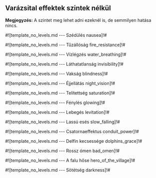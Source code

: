 ## Varázsital effektek szintek nélkül

**Megjegyzés:** A szintet meg lehet adni ezeknél is, de semmilyen hatása nincs.

#![template_no_levels.md --- Szédülés nausea]!#

#![template_no_levels.md --- Tűzállóság fire_resistance]!#

#![template_no_levels.md --- Vízlégzés water_breathing]!#

#![template_no_levels.md --- Láthatatlanság invisibility]!#

#![template_no_levels.md --- Vakság blindness]!#

#![template_no_levels.md --- Éjjellátás night_vision]!#

#![template_no_levels.md --- Telítettség saturation]!#

#![template_no_levels.md --- Fénylés glowing]!#

#![template_no_levels.md --- Lebegés levitation]!#

#![template_no_levels.md --- Lassú&nbsp;esés slow_falling]!#

#![template_no_levels.md --- Csatornaeffektus conduit_power]!#

#![template_no_levels.md --- Delfin&nbsp;kecsessége dolphins_grace]!#

#![template_no_levels.md --- Rossz&nbsp;ómen bad_omen]!#

#![template_no_levels.md --- A&nbsp;falu&nbsp;hőse hero_of_the_village]!#

#![template_no_levels.md --- Sötétség darkness]!#
